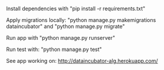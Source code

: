 Install dependencies with "pip install -r requirements.txt"

Apply migrations locally: "python manage.py makemigrations dataincubator" and "python manage.py migrate"

Run app with "python manage.py runserver"

Run test with: "python manage.py test"

See app working on: http://dataincubator-alg.herokuapp.com/
